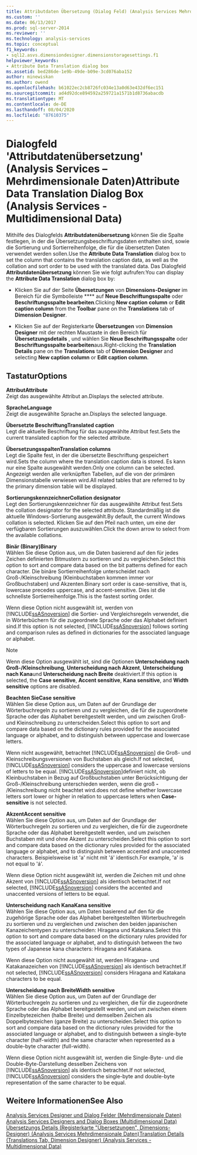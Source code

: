 ```yaml
---
title: Attributdaten Übersetzung (Dialog Feld) (Analysis Services Mehrdimensionale Daten) | Microsoft-Dokumentation
ms.custom: ''
ms.date: 06/13/2017
ms.prod: sql-server-2014
ms.reviewer: ''
ms.technology: analysis-services
ms.topic: conceptual
f1_keywords:
- sql12.asvs.dimensiondesigner.dimensionstoragesettings.f1
helpviewer_keywords:
- Attribute Data Translation dialog box
ms.assetid: bed286de-1e9b-49de-b09e-3cd076aba152
author: minewiskan
ms.author: owend
ms.openlocfilehash: b61022ec2cb8726fc034e13a0d63e432df6ec151
ms.sourcegitcommit: ad4d92dce894592a259721a1571b1d8736abacdb
ms.translationtype: MT
ms.contentlocale: de-DE
ms.lasthandoff: 08/04/2020
ms.locfileid: "87610375"
---
```

# <a name="attribute-data-translation-dialog-box-analysis-services---multidimensional-data"></a><span data-ttu-id="71bc1-102">Dialogfeld 'Attributdatenübersetzung' (Analysis Services – Mehrdimensionale Daten)</span><span class="sxs-lookup"><span data-stu-id="71bc1-102">Attribute Data Translation Dialog Box (Analysis Services - Multidimensional Data)</span></span>
  <span data-ttu-id="71bc1-103">Mithilfe des Dialogfelds **Attributdatenübersetzung** können Sie die Spalte festlegen, in der die Übersetzungsbeschriftungsdaten enthalten sind, sowie die Sortierung und Sortierreihenfolge, die für die übersetzten Daten verwendet werden sollen.</span><span class="sxs-lookup"><span data-stu-id="71bc1-103">Use the **Attribute Data Translation** dialog box to set the column that contains the translation caption data, as well as the collation and sort order to be used with the translated data.</span></span> <span data-ttu-id="71bc1-104">Das Dialogfeld **Attributdatenübersetzung** können Sie wie folgt aufrufen:</span><span class="sxs-lookup"><span data-stu-id="71bc1-104">You can display the **Attribute Data Translation** dialog box by:</span></span>  
  
-   <span data-ttu-id="71bc1-105">Klicken Sie auf der Seite **Übersetzungen** von **Dimensions-Designer** im Bereich für die Symbolleiste \*\*\*\* auf **Neue Beschriftungsspalte** oder **Beschriftungsspalte bearbeiten**.</span><span class="sxs-lookup"><span data-stu-id="71bc1-105">Clicking **New caption column** or **Edit caption column** from the **Toolbar** pane on the **Translations** tab of **Dimension Designer**.</span></span>  
  
-   <span data-ttu-id="71bc1-106">Klicken Sie auf der Registerkarte **Übersetzungen** von **Dimension Designer** mit der rechten Maustaste in den Bereich für **Übersetzungsdetails** , und wählen Sie **Neue Beschriftungsspalte** oder **Beschriftungsspalte bearbeiten**aus.</span><span class="sxs-lookup"><span data-stu-id="71bc1-106">Right-clicking the **Translation Details** pane on the **Translations** tab of **Dimension Designer** and selecting **New caption column** or **Edit caption column**.</span></span>  
  
## <a name="options"></a><span data-ttu-id="71bc1-107">Tastatur</span><span class="sxs-lookup"><span data-stu-id="71bc1-107">Options</span></span>  
 <span data-ttu-id="71bc1-108">**Attribut**</span><span class="sxs-lookup"><span data-stu-id="71bc1-108">**Attribute**</span></span>  
 <span data-ttu-id="71bc1-109">Zeigt das ausgewählte Attribut an.</span><span class="sxs-lookup"><span data-stu-id="71bc1-109">Displays the selected attribute.</span></span>  
  
 <span data-ttu-id="71bc1-110">**Sprache**</span><span class="sxs-lookup"><span data-stu-id="71bc1-110">**Language**</span></span>  
 <span data-ttu-id="71bc1-111">Zeigt die ausgewählte Sprache an.</span><span class="sxs-lookup"><span data-stu-id="71bc1-111">Displays the selected language.</span></span>  
  
 <span data-ttu-id="71bc1-112">**Übersetzte Beschriftung**</span><span class="sxs-lookup"><span data-stu-id="71bc1-112">**Translated caption**</span></span>  
 <span data-ttu-id="71bc1-113">Legt die aktuelle Beschriftung für das ausgewählte Attribut fest.</span><span class="sxs-lookup"><span data-stu-id="71bc1-113">Sets the current translated caption for the selected attribute.</span></span>  
  
 <span data-ttu-id="71bc1-114">**Übersetzungsspalten**</span><span class="sxs-lookup"><span data-stu-id="71bc1-114">**Translation columns**</span></span>  
 <span data-ttu-id="71bc1-115">Legt die Spalte fest, in der die übersetzte Beschriftung gespeichert wird.</span><span class="sxs-lookup"><span data-stu-id="71bc1-115">Sets the column where the translation caption data is stored.</span></span> <span data-ttu-id="71bc1-116">Es kann nur eine Spalte ausgewählt werden.</span><span class="sxs-lookup"><span data-stu-id="71bc1-116">Only one column can be selected.</span></span> <span data-ttu-id="71bc1-117">Angezeigt werden alle verknüpften Tabellen, auf die von der primären Dimensionstabelle verwiesen wird.</span><span class="sxs-lookup"><span data-stu-id="71bc1-117">All related tables that are referred to by the primary dimension table will be displayed.</span></span>  
  
 <span data-ttu-id="71bc1-118">**Sortierungskennzeichner**</span><span class="sxs-lookup"><span data-stu-id="71bc1-118">**Collation designator**</span></span>  
 <span data-ttu-id="71bc1-119">Legt den Sortierungskennzeichner für das ausgewählte Attribut fest.</span><span class="sxs-lookup"><span data-stu-id="71bc1-119">Sets the collation designator for the selected attribute.</span></span> <span data-ttu-id="71bc1-120">Standardmäßig ist die aktuelle Windows-Sortierung ausgewählt.</span><span class="sxs-lookup"><span data-stu-id="71bc1-120">By default, the current Windows collation is selected.</span></span> <span data-ttu-id="71bc1-121">Klicken Sie auf den Pfeil nach unten, um eine der verfügbaren Sortierungen auszuwählen.</span><span class="sxs-lookup"><span data-stu-id="71bc1-121">Click the down arrow to select from the available collations.</span></span>  
  
 <span data-ttu-id="71bc1-122">**Binär (Binary)**</span><span class="sxs-lookup"><span data-stu-id="71bc1-122">**Binary**</span></span>  
 <span data-ttu-id="71bc1-123">Wählen Sie diese Option aus, um die Daten basierend auf den für jedes Zeichen definierten Bitmustern zu sortieren und zu vergleichen.</span><span class="sxs-lookup"><span data-stu-id="71bc1-123">Select this option to sort and compare data based on the bit patterns defined for each character.</span></span> <span data-ttu-id="71bc1-124">Die binäre Sortierreihenfolge unterscheidet nach Groß-/Kleinschreibung (Kleinbuchstaben kommen immer vor Großbuchstaben) und Akzenten.</span><span class="sxs-lookup"><span data-stu-id="71bc1-124">Binary sort order is case-sensitive, that is, lowercase precedes uppercase, and accent-sensitive.</span></span> <span data-ttu-id="71bc1-125">Dies ist die schnellste Sortierreihenfolge.</span><span class="sxs-lookup"><span data-stu-id="71bc1-125">This is the fastest sorting order.</span></span>  
  
 <span data-ttu-id="71bc1-126">Wenn diese Option nicht ausgewählt ist, werden von [!INCLUDE[ssASnoversion](../includes/ssasnoversion-md.md)] die Sortier- und Vergleichsregeln verwendet, die in Wörterbüchern für die zugeordnete Sprache oder das Alphabet definiert sind.</span><span class="sxs-lookup"><span data-stu-id="71bc1-126">If this option is not selected, [!INCLUDE[ssASnoversion](../includes/ssasnoversion-md.md)] follows sorting and comparison rules as defined in dictionaries for the associated language or alphabet.</span></span>  
  
> [!NOTE]  
>  <span data-ttu-id="71bc1-127">Wenn diese Option ausgewählt ist, sind die Optionen **Unterscheidung nach Groß-/Kleinschreibung**, **Unterscheidung nach Akzent**, **Unterscheidung nach Kana**und **Unterscheidung nach Breite** deaktiviert.</span><span class="sxs-lookup"><span data-stu-id="71bc1-127">If this option is selected, the **Case sensitive**, **Accent sensitive**, **Kana sensitive**, and **Width sensitive** options are disabled.</span></span>  
  
 <span data-ttu-id="71bc1-128">**Beachten Sie**</span><span class="sxs-lookup"><span data-stu-id="71bc1-128">**Case sensitive**</span></span>  
 <span data-ttu-id="71bc1-129">Wählen Sie diese Option aus, um Daten auf der Grundlage der Wörterbuchregeln zu sortieren und zu vergleichen, die für die zugeordnete Sprache oder das Alphabet bereitgestellt werden, und um zwischen Groß- und Kleinschreibung zu unterscheiden.</span><span class="sxs-lookup"><span data-stu-id="71bc1-129">Select this option to sort and compare data based on the dictionary rules provided for the associated language or alphabet, and to distinguish between uppercase and lowercase letters.</span></span>  
  
 <span data-ttu-id="71bc1-130">Wenn nicht ausgewählt, betrachtet [!INCLUDE[ssASnoversion](../includes/ssasnoversion-md.md)] die Groß- und Kleinschreibungsversionen von Buchstaben als gleich.</span><span class="sxs-lookup"><span data-stu-id="71bc1-130">If not selected, [!INCLUDE[ssASnoversion](../includes/ssasnoversion-md.md)] considers the uppercase and lowercase versions of letters to be equal.</span></span> [!INCLUDE[ssASnoversion](../includes/ssasnoversion-md.md)]<span data-ttu-id="71bc1-131">definiert nicht, ob Kleinbuchstaben in Bezug auf Großbuchstaben unter Berücksichtigung der Groß-/Kleinschreibung unterschieden werden, wenn die groß **-** /Kleinschreibung nicht beachtet wird.</span><span class="sxs-lookup"><span data-stu-id="71bc1-131">does not define whether lowercase letters sort lower or higher in relation to uppercase letters when **Case-sensitive** is not selected.</span></span>  
  
 <span data-ttu-id="71bc1-132">**Akzent**</span><span class="sxs-lookup"><span data-stu-id="71bc1-132">**Accent sensitive**</span></span>  
 <span data-ttu-id="71bc1-133">Wählen Sie diese Option aus, um Daten auf der Grundlage der Wörterbuchregeln zu sortieren und zu vergleichen, die für die zugeordnete Sprache oder das Alphabet bereitgestellt werden, und um zwischen Buchstaben mit und ohne Akzent zu unterscheiden.</span><span class="sxs-lookup"><span data-stu-id="71bc1-133">Select this option to sort and compare data based on the dictionary rules provided for the associated language or alphabet, and to distinguish between accented and unaccented characters.</span></span> <span data-ttu-id="71bc1-134">Beispielsweise ist 'a' nicht mit 'á' identisch.</span><span class="sxs-lookup"><span data-stu-id="71bc1-134">For example, 'a' is not equal to 'á'.</span></span>  
  
 <span data-ttu-id="71bc1-135">Wenn diese Option nicht ausgewählt ist, werden die Zeichen mit und ohne Akzent von [!INCLUDE[ssASnoversion](../includes/ssasnoversion-md.md)] als identisch betrachtet.</span><span class="sxs-lookup"><span data-stu-id="71bc1-135">If not selected, [!INCLUDE[ssASnoversion](../includes/ssasnoversion-md.md)] considers the accented and unaccented versions of letters to be equal.</span></span>  
  
 <span data-ttu-id="71bc1-136">**Unterscheidung nach Kana**</span><span class="sxs-lookup"><span data-stu-id="71bc1-136">**Kana sensitive**</span></span>  
 <span data-ttu-id="71bc1-137">Wählen Sie diese Option aus, um Daten basierend auf den für die zugehörige Sprache oder das Alphabet bereitgestellten Wörterbuchregeln zu sortieren und zu vergleichen und zwischen den beiden japanischen Kanazeichentypen zu unterscheiden: Hiragana und Katakana.</span><span class="sxs-lookup"><span data-stu-id="71bc1-137">Select this option to sort and compare data based on the dictionary rules provided for the associated language or alphabet, and to distinguish between the two types of Japanese kana characters: Hiragana and Katakana.</span></span>  
  
 <span data-ttu-id="71bc1-138">Wenn diese Option nicht ausgewählt ist, werden Hiragana- und Katakanazeichen von [!INCLUDE[ssASnoversion](../includes/ssasnoversion-md.md)] als identisch betrachtet.</span><span class="sxs-lookup"><span data-stu-id="71bc1-138">If not selected, [!INCLUDE[ssASnoversion](../includes/ssasnoversion-md.md)] considers Hiragana and Katakana characters to be equal.</span></span>  
  
 <span data-ttu-id="71bc1-139">**Unterscheidung nach Breite**</span><span class="sxs-lookup"><span data-stu-id="71bc1-139">**Width sensitive**</span></span>  
 <span data-ttu-id="71bc1-140">Wählen Sie diese Option aus, um Daten auf der Grundlage der Wörterbuchregeln zu sortieren und zu vergleichen, die für die zugeordnete Sprache oder das Alphabet bereitgestellt werden, und um zwischen einem Einzelbytezeichen (halbe Breite) und demselben Zeichen als Doppelbytezeichen (ganze Breite) zu unterscheiden.</span><span class="sxs-lookup"><span data-stu-id="71bc1-140">Select this option to sort and compare data based on the dictionary rules provided for the associated language or alphabet, and to distinguish between a single-byte character (half-width) and the same character when represented as a double-byte character (full-width).</span></span>  
  
 <span data-ttu-id="71bc1-141">Wenn diese Option nicht ausgewählt ist, werden die Single-Byte- und die Double-Byte-Darstellung desselben Zeichens von [!INCLUDE[ssASnoversion](../includes/ssasnoversion-md.md)] als identisch betrachtet.</span><span class="sxs-lookup"><span data-stu-id="71bc1-141">If not selected, [!INCLUDE[ssASnoversion](../includes/ssasnoversion-md.md)] considers the single-byte and double-byte representation of the same character to be equal.</span></span>  
  
## <a name="see-also"></a><span data-ttu-id="71bc1-142">Weitere Informationen</span><span class="sxs-lookup"><span data-stu-id="71bc1-142">See Also</span></span>  
 <span data-ttu-id="71bc1-143">[Analysis Services Designer und Dialog Felder &#40;Mehrdimensionale Daten&#41;](analysis-services-designers-and-dialog-boxes-multidimensional-data.md) </span><span class="sxs-lookup"><span data-stu-id="71bc1-143">[Analysis Services Designers and Dialog Boxes &#40;Multidimensional Data&#41;](analysis-services-designers-and-dialog-boxes-multidimensional-data.md) </span></span>  
 [<span data-ttu-id="71bc1-144">Übersetzungs Details &#40;Registerkarte "Übersetzungen", Dimensions-Designer&#41; &#40;Analysis Services Mehrdimensionale Daten&#41;</span><span class="sxs-lookup"><span data-stu-id="71bc1-144">Translation Details &#40;Translations Tab, Dimension Designer&#41; &#40;Analysis Services - Multidimensional Data&#41;</span></span>](translation-details-dimension-designer-analysis-services-multidimensional-data.md)  
  
  
